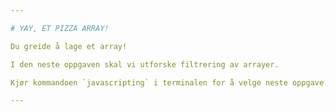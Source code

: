 ```yaml
---

# YAY, ET PIZZA ARRAY!

Du greide å lage et array!

I den neste oppgaven skal vi utforske filtrering av arrayer.

Kjør kommandoen `javascripting` i terminalen for å velge neste oppgave.

---
```

